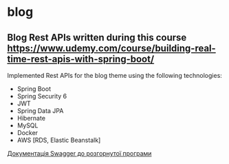 # blog
Blog Rest APIs written during this course https://www.udemy.com/course/building-real-time-rest-apis-with-spring-boot/
---
Implemented Rest APIs for the blog theme using the following technologies:
+ Spring Boot 
+ Spring Security 6
+ JWT 
+ Spring Data JPA
+ Hibernate
+ MySQL
+ Docker
+ AWS [RDS, Elastic Beanstalk]

[Документація Swagger до розгорнутої програми](http://myblog-env.eu-west-2.elasticbeanstalk.com/swagger-ui/index.html)

